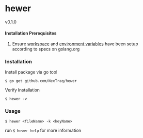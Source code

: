 # hewer
v0.1.0

#### Installation Prerequisites
1. Ensure [workspace](https://golang.org/doc/code.html#Workspaces) and [environment variables](https://golang.org/doc/code.html#GOPATH) have been setup according to specs on golang.org

### Installation

Install package via go tool
```
$ go get github.com/NexTraq/hewer
```

Verify Installation
```
$ hewer -v
```

### Usage

```
$ hewer <fileName> -k <keyName>
```

run `$ hewer help` for more information
